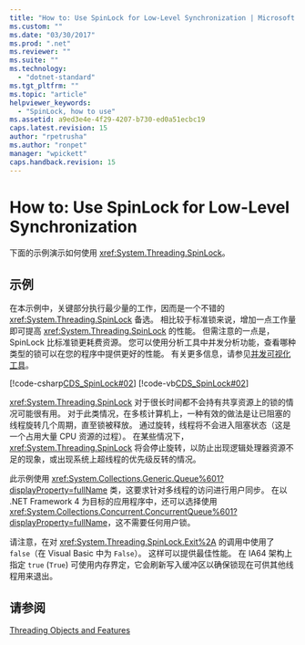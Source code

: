 ```yaml
---
title: "How to: Use SpinLock for Low-Level Synchronization | Microsoft Docs"
ms.custom: ""
ms.date: "03/30/2017"
ms.prod: ".net"
ms.reviewer: ""
ms.suite: ""
ms.technology: 
  - "dotnet-standard"
ms.tgt_pltfrm: ""
ms.topic: "article"
helpviewer_keywords: 
  - "SpinLock, how to use"
ms.assetid: a9ed3e4e-4f29-4207-b730-ed0a51ecbc19
caps.latest.revision: 15
author: "rpetrusha"
ms.author: "ronpet"
manager: "wpickett"
caps.handback.revision: 15
---
```

# How to: Use SpinLock for Low-Level Synchronization
下面的示例演示如何使用 <xref:System.Threading.SpinLock>。  
  
## 示例  
 在本示例中，关键部分执行最少量的工作，因而是一个不错的 <xref:System.Threading.SpinLock> 备选。  相比较于标准锁来说，增加一点工作量即可提高 <xref:System.Threading.SpinLock> 的性能。  但需注意的一点是，SpinLock 比标准锁更耗费资源。  您可以使用分析工具中并发分析功能，查看哪种类型的锁可以在您的程序中提供更好的性能。  有关更多信息，请参见[并发可视化工具](../Topic/Concurrency%20Visualizer.md)。  
  
 [!code-csharp[CDS_SpinLock#02](../../../samples/snippets/csharp/VS_Snippets_Misc/cds_spinlock/cs/spinlockdemo.cs#02)]
 [!code-vb[CDS_SpinLock#02](../../../samples/snippets/visualbasic/VS_Snippets_Misc/cds_spinlock/vb/spinlock_vb.vb#02)]  
  
 <xref:System.Threading.SpinLock> 对于很长时间都不会持有共享资源上的锁的情况可能很有用。  对于此类情况，在多核计算机上，一种有效的做法是让已阻塞的线程旋转几个周期，直至锁被释放。  通过旋转，线程将不会进入阻塞状态（这是一个占用大量 CPU 资源的过程）。  在某些情况下，<xref:System.Threading.SpinLock> 将会停止旋转，以防止出现逻辑处理器资源不足的现象，或出现系统上超线程的优先级反转的情况。  
  
 此示例使用 <xref:System.Collections.Generic.Queue%601?displayProperty=fullName> 类，这要求针对多线程的访问进行用户同步。  在以 .NET Framework 4 为目标的应用程序中，还可以选择使用 <xref:System.Collections.Concurrent.ConcurrentQueue%601?displayProperty=fullName>，这不需要任何用户锁。  
  
 请注意，在对 <xref:System.Threading.SpinLock.Exit%2A> 的调用中使用了 `false`（在 Visual Basic 中为 `False`）。  这样可以提供最佳性能。  在 IA64 架构上指定 `true` \(`True`\) 可使用内存界定，它会刷新写入缓冲区以确保锁现在可供其他线程用来退出。  
  
## 请参阅  
 [Threading Objects and Features](../../../docs/standard/threading/threading-objects-and-features.md)